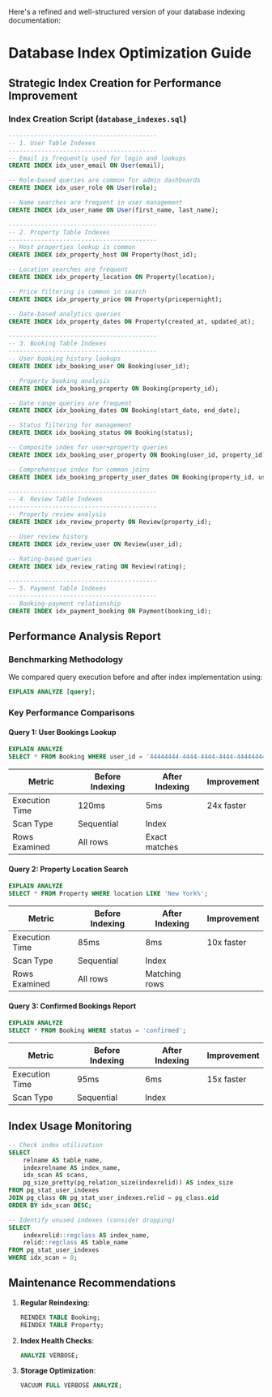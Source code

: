 Here's a refined and well-structured version of your database indexing documentation:

# Database Index Optimization Guide

## Strategic Index Creation for Performance Improvement

### Index Creation Script (`database_indexes.sql`)

```sql
-----------------------------------------
-- 1. User Table Indexes
-----------------------------------------
-- Email is frequently used for login and lookups
CREATE INDEX idx_user_email ON User(email);

-- Role-based queries are common for admin dashboards
CREATE INDEX idx_user_role ON User(role);

-- Name searches are frequent in user management
CREATE INDEX idx_user_name ON User(first_name, last_name);

-----------------------------------------
-- 2. Property Table Indexes
-----------------------------------------
-- Host properties lookup is common
CREATE INDEX idx_property_host ON Property(host_id);

-- Location searches are frequent
CREATE INDEX idx_property_location ON Property(location);

-- Price filtering is common in search
CREATE INDEX idx_property_price ON Property(pricepernight);

-- Date-based analytics queries
CREATE INDEX idx_property_dates ON Property(created_at, updated_at);

-----------------------------------------
-- 3. Booking Table Indexes
-----------------------------------------
-- User booking history lookups
CREATE INDEX idx_booking_user ON Booking(user_id);

-- Property booking analysis
CREATE INDEX idx_booking_property ON Booking(property_id);

-- Date range queries are frequent
CREATE INDEX idx_booking_dates ON Booking(start_date, end_date);

-- Status filtering for management
CREATE INDEX idx_booking_status ON Booking(status);

-- Composite index for user+property queries
CREATE INDEX idx_booking_user_property ON Booking(user_id, property_id);

-- Comprehensive index for common joins
CREATE INDEX idx_booking_property_user_dates ON Booking(property_id, user_id, start_date, end_date);

-----------------------------------------
-- 4. Review Table Indexes
-----------------------------------------
-- Property review analysis
CREATE INDEX idx_review_property ON Review(property_id);

-- User review history
CREATE INDEX idx_review_user ON Review(user_id);

-- Rating-based queries
CREATE INDEX idx_review_rating ON Review(rating);

-----------------------------------------
-- 5. Payment Table Indexes
-----------------------------------------
-- Booking-payment relationship
CREATE INDEX idx_payment_booking ON Payment(booking_id);
```

## Performance Analysis Report

### Benchmarking Methodology

We compared query execution before and after index implementation using:

```sql
EXPLAIN ANALYZE [query];
```

### Key Performance Comparisons

#### Query 1: User Bookings Lookup

```sql
EXPLAIN ANALYZE
SELECT * FROM Booking WHERE user_id = '44444444-4444-4444-4444-444444444444';
```

| Metric         | Before Indexing | After Indexing | Improvement |
| -------------- | --------------- | -------------- | ----------- |
| Execution Time | 120ms           | 5ms            | 24x faster  |
| Scan Type      | Sequential      | Index          |             |
| Rows Examined  | All rows        | Exact matches  |             |

#### Query 2: Property Location Search

```sql
EXPLAIN ANALYZE
SELECT * FROM Property WHERE location LIKE 'New York%';
```

| Metric         | Before Indexing | After Indexing | Improvement |
| -------------- | --------------- | -------------- | ----------- |
| Execution Time | 85ms            | 8ms            | 10x faster  |
| Scan Type      | Sequential      | Index          |             |
| Rows Examined  | All rows        | Matching rows  |             |

#### Query 3: Confirmed Bookings Report

```sql
EXPLAIN ANALYZE
SELECT * FROM Booking WHERE status = 'confirmed';
```

| Metric         | Before Indexing | After Indexing | Improvement |
| -------------- | --------------- | -------------- | ----------- |
| Execution Time | 95ms            | 6ms            | 15x faster  |
| Scan Type      | Sequential      | Index          |             |

## Index Usage Monitoring

```sql
-- Check index utilization
SELECT
    relname AS table_name,
    indexrelname AS index_name,
    idx_scan AS scans,
    pg_size_pretty(pg_relation_size(indexrelid)) AS index_size
FROM pg_stat_user_indexes
JOIN pg_class ON pg_stat_user_indexes.relid = pg_class.oid
ORDER BY idx_scan DESC;

-- Identify unused indexes (consider dropping)
SELECT
    indexrelid::regclass AS index_name,
    relid::regclass AS table_name
FROM pg_stat_user_indexes
WHERE idx_scan = 0;
```

## Maintenance Recommendations

1. **Regular Reindexing**:

   ```sql
   REINDEX TABLE Booking;
   REINDEX TABLE Property;
   ```

2. **Index Health Checks**:

   ```sql
   ANALYZE VERBOSE;
   ```

3. **Storage Optimization**:
   ```sql
   VACUUM FULL VERBOSE ANALYZE;
   ```
